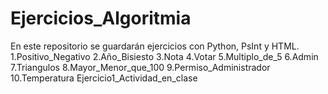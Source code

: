 # Ejercicios_Algoritmia
En este repositorio se guardarán ejercicios con Python, PsInt y HTML.
1.Positivo_Negativo
2.Año_Bisiesto
3.Nota
4.Votar
5.Multiplo_de_5
6.Admin
7.Triangulos
8.Mayor_Menor_que_100
9.Permiso_Administrador
10.Temperatura
Ejercicio1_Actividad_en_clase
